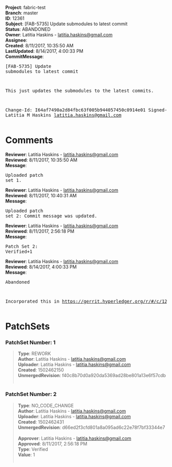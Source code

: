 <strong>Project</strong>: fabric-test<br><strong>Branch</strong>: master<br><strong>ID</strong>: 12361<br><strong>Subject</strong>: [FAB-5735] Update submodules to latest commit<br><strong>Status</strong>: ABANDONED<br><strong>Owner</strong>: Latitia Haskins - latitia.haskins@gmail.com<br><strong>Assignee</strong>:<br><strong>Created</strong>: 8/11/2017, 10:35:50 AM<br><strong>LastUpdated</strong>: 8/14/2017, 4:00:33 PM<br><strong>CommitMessage</strong>:<br><pre>[FAB-5735] Update submodules to latest commit

This just updates the submodules to the latest commits.

Change-Id: I64af7490a2d84fbc63f005b944057450c0914e01
Signed-off-by: Latitia M Haskins <latitia.haskins@gmail.com>
</pre><h1>Comments</h1><strong>Reviewer</strong>: Latitia Haskins - latitia.haskins@gmail.com<br><strong>Reviewed</strong>: 8/11/2017, 10:35:50 AM<br><strong>Message</strong>: <pre>Uploaded patch set 1.</pre><strong>Reviewer</strong>: Latitia Haskins - latitia.haskins@gmail.com<br><strong>Reviewed</strong>: 8/11/2017, 10:40:31 AM<br><strong>Message</strong>: <pre>Uploaded patch set 2: Commit message was updated.</pre><strong>Reviewer</strong>: Latitia Haskins - latitia.haskins@gmail.com<br><strong>Reviewed</strong>: 8/11/2017, 2:56:18 PM<br><strong>Message</strong>: <pre>Patch Set 2: Verified+1</pre><strong>Reviewer</strong>: Latitia Haskins - latitia.haskins@gmail.com<br><strong>Reviewed</strong>: 8/14/2017, 4:00:33 PM<br><strong>Message</strong>: <pre>Abandoned

Incorporated this in https://gerrit.hyperledger.org/r/#/c/12259/</pre><h1>PatchSets</h1><h3>PatchSet Number: 1</h3><blockquote><strong>Type</strong>: REWORK<br><strong>Author</strong>: Latitia Haskins - latitia.haskins@gmail.com<br><strong>Uploader</strong>: Latitia Haskins - latitia.haskins@gmail.com<br><strong>Created</strong>: 1502462150<br><strong>UnmergedRevision</strong>: f40c8b70d0a920da5369ad28be801a13e6f57cdb<br><br></blockquote><h3>PatchSet Number: 2</h3><blockquote><strong>Type</strong>: NO_CODE_CHANGE<br><strong>Author</strong>: Latitia Haskins - latitia.haskins@gmail.com<br><strong>Uploader</strong>: Latitia Haskins - latitia.haskins@gmail.com<br><strong>Created</strong>: 1502462431<br><strong>UnmergedRevision</strong>: d66ed2f3cfd801a8a095ad6c22e78f7bf33344e7<br><br><strong>Approver</strong>: Latitia Haskins - latitia.haskins@gmail.com<br><strong>Approved</strong>: 8/11/2017, 2:56:18 PM<br><strong>Type</strong>: Verified<br><strong>Value</strong>: 1<br><br></blockquote>